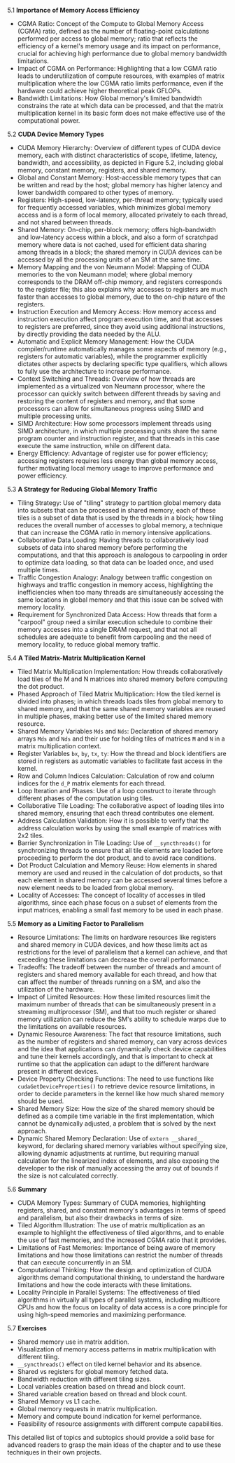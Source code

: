 5.1 **Importance of Memory Access Efficiency**

*   CGMA Ratio: Concept of the Compute to Global Memory Access (CGMA) ratio, defined as the number of floating-point calculations performed per access to global memory; ratio that reflects the efficiency of a kernel's memory usage and its impact on performance, crucial for achieving high performance due to global memory bandwidth limitations.
*   Impact of CGMA on Performance: Highlighting that a low CGMA ratio leads to underutilization of compute resources, with examples of matrix multiplication where the low CGMA ratio limits performance, even if the hardware could achieve higher theoretical peak GFLOPs.
*   Bandwidth Limitations: How Global memory's limited bandwidth constrains the rate at which data can be processed, and that the matrix multiplication kernel in its basic form does not make effective use of the computational power.

5.2 **CUDA Device Memory Types**
*   CUDA Memory Hierarchy: Overview of different types of CUDA device memory, each with distinct characteristics of scope, lifetime, latency, bandwidth, and accessibility, as depicted in Figure 5.2, including global memory, constant memory, registers, and shared memory.
*   Global and Constant Memory: Host-accessible memory types that can be written and read by the host; global memory has higher latency and lower bandwidth compared to other types of memory.
*   Registers: High-speed, low-latency, per-thread memory; typically used for frequently accessed variables, which minimizes global memory access and is a form of local memory, allocated privately to each thread, and not shared between threads.
*   Shared Memory: On-chip, per-block memory; offers high-bandwidth and low-latency access within a block, and also a form of scratchpad memory where data is not cached, used for efficient data sharing among threads in a block; the shared memory in CUDA devices can be accessed by all the processing units of an SM at the same time.
*   Memory Mapping and the von Neumann Model: Mapping of CUDA memories to the von Neumann model; where global memory corresponds to the DRAM off-chip memory, and registers corresponds to the register file; this also explains why accesses to registers are much faster than accesses to global memory, due to the on-chip nature of the registers.
*   Instruction Execution and Memory Access: How memory access and instruction execution affect program execution time, and that accesses to registers are preferred, since they avoid using additional instructions, by directly providing the data needed by the ALU.
*   Automatic and Explicit Memory Management:  How the CUDA compiler/runtime automatically manages some aspects of memory (e.g., registers for automatic variables), while the programmer explicitly dictates other aspects by declaring specific type qualifiers, which allows to fully use the architecture to increase performance.
*  Context Switching and Threads: Overview of how threads are implemented as a virtualized von Neumann processor, where the processor can quickly switch between different threads by saving and restoring the content of registers and memory, and that some processors can allow for simultaneous progress using SIMD and multiple processing units.
*   SIMD Architecture: How some processors implement threads using SIMD architecture, in which multiple processing units share the same program counter and instruction register, and that threads in this case execute the same instruction, while on different data.
*   Energy Efficiency: Advantage of register use for power efficiency; accessing registers requires less energy than global memory access, further motivating local memory usage to improve performance and power efficiency.

5.3 **A Strategy for Reducing Global Memory Traffic**
*   Tiling Strategy: Use of "tiling" strategy to partition global memory data into subsets that can be processed in shared memory, each of these tiles is a subset of data that is used by the threads in a block; how tiling reduces the overall number of accesses to global memory, a technique that can increase the CGMA ratio in memory intensive applications.
*   Collaborative Data Loading: Having threads to collaboratively load subsets of data into shared memory before performing the computations, and that this approach is analogous to carpooling in order to optimize data loading, so that data can be loaded once, and used multiple times.
*   Traffic Congestion Analogy:  Analogy between traffic congestion on highways and traffic congestion in memory access, highlighting the inefficiencies when too many threads are simultaneously accessing the same locations in global memory and that this issue can be solved with memory locality.
*   Requirement for Synchronized Data Access: How threads that form a "carpool" group need a similar execution schedule to combine their memory accesses into a single DRAM request, and that not all schedules are adequate to benefit from carpooling and the need of memory locality, to reduce global memory traffic.

5.4 **A Tiled Matrix-Matrix Multiplication Kernel**
*   Tiled Matrix Multiplication Implementation: How threads collaboratively load tiles of the M and N matrices into shared memory before computing the dot product.
*   Phased Approach of Tiled Matrix Multiplication: How the tiled kernel is divided into phases; in which threads loads tiles from global memory to shared memory, and that the same shared memory variables are reused in multiple phases, making better use of the limited shared memory resource.
*  Shared Memory Variables `Mds` and `Nds`: Declaration of shared memory arrays `Mds` and `Nds` and their use for holding tiles of matrices `M` and `N` in a matrix multiplication context.
*  Register Variables `bx`, `by`, `tx`, `ty`: How the thread and block identifiers are stored in registers as automatic variables to facilitate fast access in the kernel.
*   Row and Column Indices Calculation: Calculation of row and column indices for the `d_P` matrix elements for each thread.
*   Loop Iteration and Phases: Use of a loop construct to iterate through different phases of the computation using tiles.
*   Collaborative Tile Loading: The collaborative aspect of loading tiles into shared memory, ensuring that each thread contributes one element.
*    Address Calculation Validation: How it is possible to verify that the address calculation works by using the small example of matrices with 2x2 tiles.
*   Barrier Synchronization in Tile Loading: Use of `__syncthreads()` for synchronizing threads to ensure that all tile elements are loaded before proceeding to perform the dot product, and to avoid race conditions.
*   Dot Product Calculation and Memory Reuse: How elements in shared memory are used and reused in the calculation of dot products, so that each element in shared memory can be accessed several times before a new element needs to be loaded from global memory.
*   Locality of Accesses: The concept of locality of accesses in tiled algorithms, since each phase focus on a subset of elements from the input matrices, enabling a small fast memory to be used in each phase.

5.5 **Memory as a Limiting Factor to Parallelism**
*   Resource Limitations: The limits on hardware resources like registers and shared memory in CUDA devices, and how these limits act as restrictions for the level of parallelism that a kernel can achieve, and that exceeding these limitations can decrease the overall performance.
*   Tradeoffs: The tradeoff between the number of threads and amount of registers and shared memory available for each thread, and how that can affect the number of threads running on a SM, and also the utilization of the hardware.
*   Impact of Limited Resources: How these limited resources limit the maximum number of threads that can be simultaneously present in a streaming multiprocessor (SM), and that too much register or shared memory utilization can reduce the SM's ability to schedule warps due to the limitations on available resources.
*    Dynamic Resource Awareness: The fact that resource limitations, such as the number of registers and shared memory, can vary across devices and the idea that applications can dynamically check device capabilities and tune their kernels accordingly, and that is important to check at runtime so that the application can adapt to the different hardware present in different devices.
*   Device Property Checking Functions: The need to use functions like `cudaGetDeviceProperties()` to retrieve device resource limitations, in order to decide parameters in the kernel like how much shared memory should be used.
*  Shared Memory Size: How the size of the shared memory should be defined as a compile time variable in the first implementation, which cannot be dynamically adjusted, a problem that is solved by the next approach.
* Dynamic Shared Memory Declaration: Use of `extern __shared__` keyword, for declaring shared memory variables without specifying size, allowing dynamic adjustments at runtime, but requiring manual calculation for the linearized index of elements, and also exposing the developer to the risk of manually accessing the array out of bounds if the size is not calculated correctly.

5.6 **Summary**
*   CUDA Memory Types: Summary of CUDA memories, highlighting registers, shared, and constant memory's advantages in terms of speed and parallelism, but also their drawbacks in terms of size.
*   Tiled Algorithm Illustration: The use of matrix multiplication as an example to highlight the effectiveness of tiled algorithms, and to enable the use of fast memories, and the increased CGMA ratio that it provides.
*   Limitations of Fast Memories: Importance of being aware of memory limitations and how those limitations can restrict the number of threads that can execute concurrently in an SM.
*   Computational Thinking:  How the design and optimization of CUDA algorithms demand computational thinking, to understand the hardware limitations and how the code interacts with these limitations.
*   Locality Principle in Parallel Systems: The effectiveness of tiled algorithms in virtually all types of parallel systems, including multicore CPUs and how the focus on locality of data access is a core principle for using high-speed memories and maximizing performance.

5.7 **Exercises**
*  Shared memory use in matrix addition.
*   Visualization of memory access patterns in matrix multiplication with different tiling.
*   `__syncthreads()` effect on tiled kernel behavior and its absence.
*   Shared vs registers for global memory fetched data.
*  Bandwidth reduction with different tiling sizes.
*  Local variables creation based on thread and block count.
* Shared variable creation based on thread and block count.
*  Shared Memory vs L1 cache.
* Global memory requests in matrix multiplication.
* Memory and compute bound indication for kernel performance.
*  Feasibility of resource assignments with different compute capabilities.

This detailed list of topics and subtopics should provide a solid base for advanced readers to grasp the main ideas of the chapter and to use these techniques in their own projects.